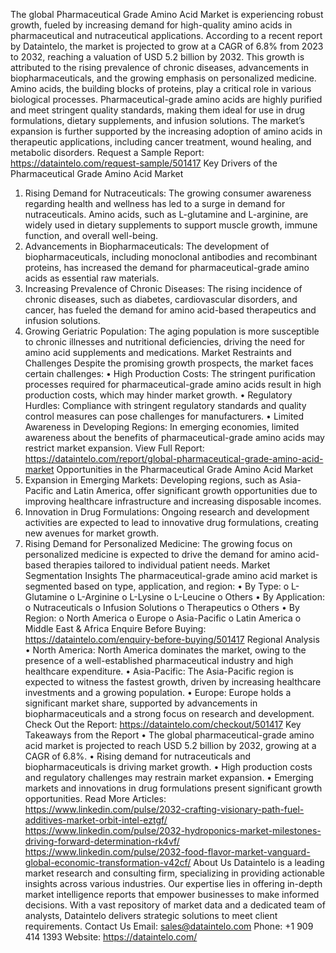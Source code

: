 The global Pharmaceutical Grade Amino Acid Market is experiencing robust growth, fueled by increasing demand for high-quality amino acids in pharmaceutical and nutraceutical applications. According to a recent report by Dataintelo, the market is projected to grow at a CAGR of 6.8% from 2023 to 2032, reaching a valuation of USD 5.2 billion by 2032. This growth is attributed to the rising prevalence of chronic diseases, advancements in biopharmaceuticals, and the growing emphasis on personalized medicine.
Amino acids, the building blocks of proteins, play a critical role in various biological processes. Pharmaceutical-grade amino acids are highly purified and meet stringent quality standards, making them ideal for use in drug formulations, dietary supplements, and infusion solutions. The market’s expansion is further supported by the increasing adoption of amino acids in therapeutic applications, including cancer treatment, wound healing, and metabolic disorders.
Request a Sample Report: https://dataintelo.com/request-sample/501417
Key Drivers of the Pharmaceutical Grade Amino Acid Market
1.	Rising Demand for Nutraceuticals:
The growing consumer awareness regarding health and wellness has led to a surge in demand for nutraceuticals. Amino acids, such as L-glutamine and L-arginine, are widely used in dietary supplements to support muscle growth, immune function, and overall well-being.
2.	Advancements in Biopharmaceuticals:
The development of biopharmaceuticals, including monoclonal antibodies and recombinant proteins, has increased the demand for pharmaceutical-grade amino acids as essential raw materials.
3.	Increasing Prevalence of Chronic Diseases:
The rising incidence of chronic diseases, such as diabetes, cardiovascular disorders, and cancer, has fueled the demand for amino acid-based therapeutics and infusion solutions.
4.	Growing Geriatric Population:
The aging population is more susceptible to chronic illnesses and nutritional deficiencies, driving the need for amino acid supplements and medications.
Market Restraints and Challenges
Despite the promising growth prospects, the market faces certain challenges:
•	High Production Costs:
The stringent purification processes required for pharmaceutical-grade amino acids result in high production costs, which may hinder market growth.
•	Regulatory Hurdles:
Compliance with stringent regulatory standards and quality control measures can pose challenges for manufacturers.
•	Limited Awareness in Developing Regions:
In emerging economies, limited awareness about the benefits of pharmaceutical-grade amino acids may restrict market expansion.
View Full Report: https://dataintelo.com/report/global-pharmaceutical-grade-amino-acid-market
Opportunities in the Pharmaceutical Grade Amino Acid Market
1.	Expansion in Emerging Markets:
Developing regions, such as Asia-Pacific and Latin America, offer significant growth opportunities due to improving healthcare infrastructure and increasing disposable incomes.
2.	Innovation in Drug Formulations:
Ongoing research and development activities are expected to lead to innovative drug formulations, creating new avenues for market growth.
3.	Rising Demand for Personalized Medicine:
The growing focus on personalized medicine is expected to drive the demand for amino acid-based therapies tailored to individual patient needs.
Market Segmentation Insights
The pharmaceutical-grade amino acid market is segmented based on type, application, and region:
•	By Type:
o	L-Glutamine
o	L-Arginine
o	L-Lysine
o	L-Leucine
o	Others
•	By Application:
o	Nutraceuticals
o	Infusion Solutions
o	Therapeutics
o	Others
•	By Region:
o	North America
o	Europe
o	Asia-Pacific
o	Latin America
o	Middle East & Africa
Enquire Before Buying: https://dataintelo.com/enquiry-before-buying/501417
Regional Analysis
•	North America:
North America dominates the market, owing to the presence of a well-established pharmaceutical industry and high healthcare expenditure.
•	Asia-Pacific:
The Asia-Pacific region is expected to witness the fastest growth, driven by increasing healthcare investments and a growing population.
•	Europe:
Europe holds a significant market share, supported by advancements in biopharmaceuticals and a strong focus on research and development.
Check Out the Report: https://dataintelo.com/checkout/501417
Key Takeaways from the Report
•	The global pharmaceutical-grade amino acid market is projected to reach USD 5.2 billion by 2032, growing at a CAGR of 6.8%.
•	Rising demand for nutraceuticals and biopharmaceuticals is driving market growth.
•	High production costs and regulatory challenges may restrain market expansion.
•	Emerging markets and innovations in drug formulations present significant growth opportunities.
Read More Articles: https://www.linkedin.com/pulse/2032-crafting-visionary-path-fuel-additives-market-orbit-intel-eztgf/
https://www.linkedin.com/pulse/2032-hydroponics-market-milestones-driving-forward-determination-rk4vf/
https://www.linkedin.com/pulse/2032-food-flavor-market-vanguard-global-economic-transformation-v42cf/
About Us
Dataintelo is a leading market research and consulting firm, specializing in providing actionable insights across various industries. Our expertise lies in offering in-depth market intelligence reports that empower businesses to make informed decisions. With a vast repository of market data and a dedicated team of analysts, Dataintelo delivers strategic solutions to meet client requirements.
Contact Us
Email: sales@dataintelo.com
Phone: +1 909 414 1393
Website: https://dataintelo.com/
